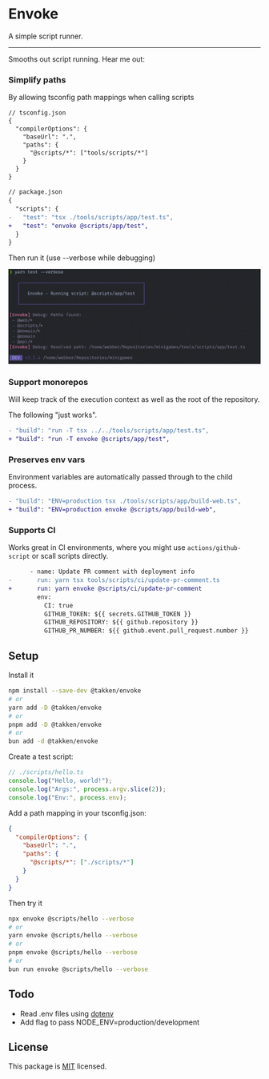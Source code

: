 # Envoke

A simple script runner.

---

Smooths out script running. Hear me out:

### Simplify paths 

By allowing tsconfig path mappings when calling scripts

```jsonc
// tsconfig.json
{
  "compilerOptions": {
    "baseUrl": ".",
    "paths": {
      "@scripts/*": ["tools/scripts/*"]
    }
  }
}
```

```diff
// package.json
{
  "scripts": {
-   "test": "tsx ./tools/scripts/app/test.ts",
+   "test": "envoke @scripts/app/test",
  }
}
```

Then run it (use --verbose while debugging)

![img.png](example/example-debug-output.png)

### Support monorepos

Will keep track of the execution context as well as the root of the repository.

The following "just works".

```diff
- "build": "run -T tsx ../../tools/scripts/app/test.ts",
+ "build": "run -T envoke @scripts/app/test",
```

### Preserves env vars

Environment variables are automatically passed through to the child process.

```diff
- "build": "ENV=production tsx ./tools/scripts/app/build-web.ts",
+ "build": "ENV=production envoke @scripts/app/build-web",
```

### Supports CI

Works great in CI environments, where you might use `actions/github-script` or scall scripts directly.

```diff
      - name: Update PR comment with deployment info
-       run: yarn tsx tools/scripts/ci/update-pr-comment.ts
+       run: yarn envoke @scripts/ci/update-pr-comment
        env:
          CI: true
          GITHUB_TOKEN: ${{ secrets.GITHUB_TOKEN }}
          GITHUB_REPOSITORY: ${{ github.repository }}
          GITHUB_PR_NUMBER: ${{ github.event.pull_request.number }}
```

## Setup

Install it

```bash
npm install --save-dev @takken/envoke
# or
yarn add -D @takken/envoke
# or
pnpm add -D @takken/envoke
# or 
bun add -d @takken/envoke
```

Create a test script:

```ts
// ./scripts/hello.ts
console.log("Hello, world!");
console.log("Args:", process.argv.slice(2));
console.log("Env:", process.env);
```

Add a path mapping in your tsconfig.json:

```json
{
  "compilerOptions": {
    "baseUrl": ".",
    "paths": {
      "@scripts/*": ["./scripts/*"]
    }
  }
}
```

Then try it

```bash
npx envoke @scripts/hello --verbose
# or
yarn envoke @scripts/hello --verbose
# or
pnpm envoke @scripts/hello --verbose
# or
bun run envoke @scripts/hello --verbose
```

## Todo

- Read .env files using [dotenv](https://www.npmjs.com/package/dotenv)
- Add flag to pass NODE_ENV=production/development

## License

This package is [MIT](./LICENSE) licensed.
